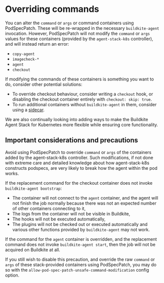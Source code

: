 # Overriding commands

You can alter the `command` or `args` or command containers using PodSpecPatch. These will be re-wrapped in the necessary `buildkite-agent` invocation. However, PodSpecPatch will not modify the `command` or `args` values for these containers (provided by the `agent-stack-k8s` controller), and will instead return an error:

- `copy-agent`
- `imagecheck-*`
- `agent`
- `checkout`

If modifying the commands of these containers is something you want to do, consider other potential solutions:

- To override checkout behaviour, consider writing a `checkout` hook, or disabling the checkout container entirely with `checkout: skip: true`.
- To run additional containers without `buildkite-agent` in them, consider using a [sidecar](/docs/agent/v3/agent-stack-k8s/sidecars).

We are also continually looking into adding ways to make the Buildkite Agent Stack for Kubernetes more flexible while ensuring core functionality.

## Important considerations and precautions

Avoid using PodSpecPatch to override `command` or `args` of the containers added by the agent-stack-k8s controller. Such modifications, if not done with extreme care and detailed knowledge about how agent-stack-k8s constructs podspecs, are very likely to break how the agent within the pod works.

If the replacement command for the checkout container does not invoke `buildkite-agent bootstrap`:
- The container will not connect to the `agent` container, and the agent will not finish the job normally because there was not an expected number of other containers connecting to it,
- The logs from the container will not be visible in Buildkite,
- The hooks will not be executed automatically,
- The plugins will not be checked out or executed automatically and various other functions provided by `buildkite-agent` may not work.

If the command for the `agent` container is overridden, and the replacement command does not invoke `buildkite-agent start`, then the job will not be acquired on Buildkite at all.

If you still wish to disable this precaution, and override the raw `command` or `args` of these stack-provided containers using PodSpecPatch, you may do so with the `allow-pod-spec-patch-unsafe-command-modification` config option.
